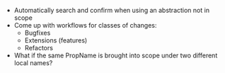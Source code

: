 * Automatically search and confirm when using an abstraction not in scope
* Come up with workflows for classes of changes:
    * Bugfixes
    * Extensions (features)
    * Refactors
* What if the same PropName is brought into scope under two different local names?

